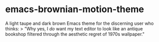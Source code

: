 # emacs-brownian-motion-theme
A light taupe and dark brown Emacs theme for the discerning user who thinks:  > "Why yes, I *do* want my text editor to look like an antique bookshop filtered through the aesthetic regret of 1970s wallpaper."
